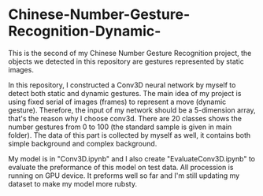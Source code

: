 # Chinese-Number-Gesture-Recognition-Dynamic-
This is the second of my Chinese Number Gesture Recognition project, the objects we detected in this repository are gestures represented by static images.

In this repository, I constructed a Conv3D neural network by myself to detect both static and dynamic gestures. The main idea of my project is using fixed serial of images (frames) to represent a move (dynamic gesture). Therefore, the input of my network should be a 5-dimension array, that's the reason why I choose conv3d. There are 20 classes shows the number gestures from 0 to 100 (the standard sample is given in main folder). The data of this part is collected by myself as well, it contains both simple background and complex background.

My model is in "Conv3D.ipynb" and I also create "EvaluateConv3D.ipynb" to evaluate the preformance of this model on test data. All procession is running on GPU device. It preforms well so far and I'm still updating my dataset to make my model more rubsty.
